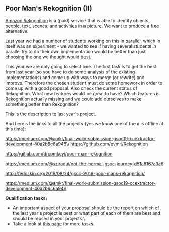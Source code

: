 
## Poor Man's Rekognition (II)

[Amazon Rekognition](https///aws.amazon.com/rekognition/) is a (paid) service that is able to identify objects, people, text, scenes, and activities in a picture. We want to produce a free alternative. 

Last year we had a number of students working on this in parallel, which in itself was an experiment - we wanted to see if having several students in parallel try to do their own implementation would be better than just choosing the one we thought would best.

This year we are only going to select one. The first task is to get the best from last year (so you have to do some analysis of the existing implementations) and come up with ways to merge (or rewrite) and improve. Therefore the chosen student must do some homework in order to come up with a good proposal. Also check the current status of Rekognition. What new features would be great to have? Which features is Rekognition actually missing and we could add ourselves to make something better than Rekognition?

[This](public/gsoc/poormanrekognition) is the description to last year's project.

And here's the links to all the projects (yes we know one of them is offline at this time):

https://medium.com/@amkr/final-work-submission-gsoc19-ccextractor-development-40a2b6c6a946\\
https://github.com/pymit/Rekognition

https://gitlab.com/drcpmkeyi/poor-man-rekognition

https://medium.com/@sziraqui/not-the-normal-gsoc-journey-d51a6167a3a6

http://fedoskin.org/2019/08/24/gsoc-2019-poor-mans-rekognition/

https://medium.com/@amkr/final-work-submission-gsoc19-ccextractor-development-40a2b6c6a946

**Qualification tasks**\\

- An important aspect of your proposal should be the report on which of the last year's project is best or what part of each of them are best and should be reused in your projects.\\
- Take a look at [this page](https///ccextractor.org/public/gsoc/takehome) for more tasks.
